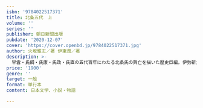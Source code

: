 ```yaml
---
isbn: '9784022517371'
title: 北条五代　上
volume: ''
series: ''
publisher: 朝日新聞出版
pubdate: '2020-12-07'
cover: 'https://cover.openbd.jp/9784022517371.jpg'
author: 火坂雅志／著 伊東潤／著
description: >-
  早雲・氏綱・氏康・氏政・氏直の五代百年にわたる北条氏の興亡を描いた歴史巨編。伊勢新九郎盛時（後の北条早雲）は今川家の内紛を取りまとめ、やがて伊豆・相模を平定する。早雲を継いだ第２代・氏綱は武蔵・駿河にまで進出し、北条家の地歩を固めるが……。
price: '1900'
genre: ''
target: 一般
format: 単行本
content: 日本文学、小説・物語

---
```

